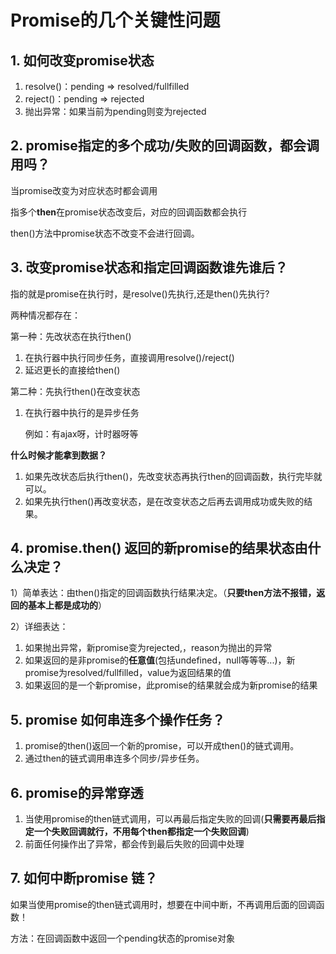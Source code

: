 # Promise的几个关键性问题

## 1. 如何改变promise状态 

1.  resolve()：pending => resolved/fullfilled
2. reject()：pending => rejected
3. 抛出异常：如果当前为pending则变为rejected

## 2. promise指定的多个成功/失败的回调函数，都会调用吗？

当promise改变为对应状态时都会调用

指多个**then**在promise状态改变后，对应的回调函数都会执行

then()方法中promise状态不改变不会进行回调。

## 3. 改变promise状态和指定回调函数谁先谁后？

指的就是promise在执行时，是resolve()先执行,还是then()先执行?

两种情况都存在：

第一种：先改状态在执行then()

1. 在执行器中执行同步任务，直接调用resolve()/reject()
2. 延迟更长的直接给then()

第二种：先执行then()在改变状态

1. 在执行器中执行的是异步任务

   例如：有ajax呀，计时器呀等

**什么时候才能拿到数据？**

1. 如果先改状态后执行then()，先改变状态再执行then的回调函数，执行完毕就可以。
2. 如果先执行then()再改变状态，是在改变状态之后再去调用成功或失败的结果。

## 4. promise.then() 返回的新promise的结果状态由什么决定？

1）简单表达：由then()指定的回调函数执行结果决定。（**只要then方法不报错，返回的基本上都是成功的**）

2）详细表达：

1. 如果抛出异常，新promise变为rejected,，reason为抛出的异常
2. 如果返回的是非promise的**任意值**(包括undefined，null等等等...)，新promise为resolved/fullfilled，value为返回结果的值
3. 如果返回的是一个新promise，此promise的结果就会成为新promise的结果

## 5. promise 如何串连多个操作任务？

1. promise的then()返回一个新的promise，可以开成then()的链式调用。
2. 通过then的链式调用串连多个同步/异步任务。

## 6. promise的异常穿透

1. 当使用promise的then链式调用，可以再最后指定失败的回调(**只需要再最后指定一个失败回调就行，不用每个then都指定一个失败回调**)
2. 前面任何操作出了异常，都会传到最后失败的回调中处理

## 7. 如何中断promise 链？

如果当使用promise的then链式调用时，想要在中间中断，不再调用后面的回调函数！

方法：在回调函数中返回一个pending状态的promise对象
